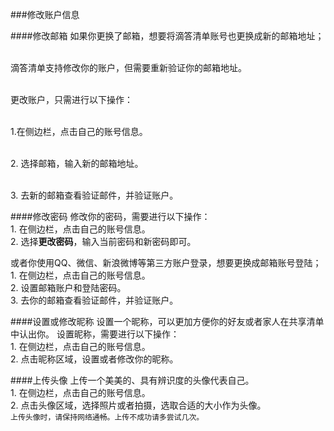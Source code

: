 ###修改账户信息

####修改邮箱
如果你更换了邮箱，想要将滴答清单账号也更换成新的邮箱地址；

<br >滴答清单支持修改你的账户，但需要重新验证你的邮箱地址。

<br >更改账户，只需进行以下操作：

<br>1.在侧边栏，点击自己的账号信息。

<br>2. 选择邮箱，输入新的邮箱地址。

<br>3. 去新的邮箱查看验证邮件，并验证账户。

####修改密码
修改你的密码，需要进行以下操作：
<br>1. 在侧边栏，点击自己的账号信息。
<br>2. 选择**更改密码**，输入当前密码和新密码即可。


或者你使用QQ、微信、新浪微博等第三方账户登录，想要更换成邮箱账号登陆；
<br>1. 在侧边栏，点击自己的账号信息。
<br>2. 设置邮箱账户和登陆密码。
<br>3. 去你的邮箱查看验证邮件，并验证账户。

####设置或修改昵称
设置一个昵称，可以更加方便你的好友或者家人在共享清单中认出你。
设置昵称，需要进行以下操作：
<br>1. 在侧边栏，点击自己的账号信息。
<br>2. 点击昵称区域，设置或者修改你的昵称。

####上传头像
上传一个美美的、具有辨识度的头像代表自己。
<br>1. 在侧边栏，点击自己的账号信息。
<br>2. 点击头像区域，选择照片或者拍摄，选取合适的大小作为头像。
<br >`上传头像时，请保持网络通畅。上传不成功请多尝试几次。`
